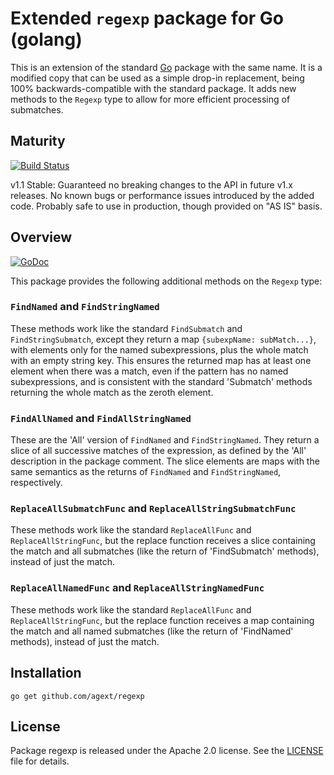 # Extended `regexp` package for Go (golang)

This is an extension of the standard [Go](http://golang.org) package with the same name. It is a modified copy that can be used as a simple drop-in replacement, being 100% backwards-compatible with the standard package. It adds new methods to the `Regexp` type to allow for more efficient processing of submatches.

## Maturity

[![Build Status](https://travis-ci.org/agext/regexp.svg?branch=master)](https://travis-ci.org/agext/regexp)

v1.1 Stable: Guaranteed no breaking changes to the API in future v1.x releases. No known bugs or performance issues introduced by the added code. Probably safe to use in production, though provided on "AS IS" basis.

## Overview

[![GoDoc](https://godoc.org/github.com/agext/regexp?status.png)](https://godoc.org/github.com/agext/regexp)

This package provides the following additional methods on the `Regexp` type:

### `FindNamed` and `FindStringNamed`

These methods work like the standard `FindSubmatch` and `FindStringSubmatch`, except they return a map `{subexpName: subMatch...}`, with elements only for the named subexpressions, plus the whole match with an empty string key. This ensures the returned map has at least one element when there was a match, even if the pattern has no named subexpressions, and is consistent with the standard 'Submatch' methods returning the whole match as the zeroth element.

### `FindAllNamed` and `FindAllStringNamed`

These are the 'All' version of `FindNamed` and `FindStringNamed`. They return a slice of all successive matches of the expression, as defined by the 'All' description in the package comment. The slice elements are maps with the same semantics as the returns of `FindNamed` and `FindStringNamed`, respectively.

### `ReplaceAllSubmatchFunc` and `ReplaceAllStringSubmatchFunc`

These methods work like the standard `ReplaceAllFunc` and `ReplaceAllStringFunc`, but the replace function receives a slice containing the match and all submatches (like the return of 'FindSubmatch' methods), instead of just the match.

### `ReplaceAllNamedFunc` and `ReplaceAllStringNamedFunc`

These methods work like the standard `ReplaceAllFunc` and `ReplaceAllStringFunc`, but the replace function receives a map containing the match and all named submatches (like the return of 'FindNamed' methods), instead of just the match.

## Installation

```
go get github.com/agext/regexp
```

## License

Package regexp is released under the Apache 2.0 license. See the [LICENSE](LICENSE) file for details.
